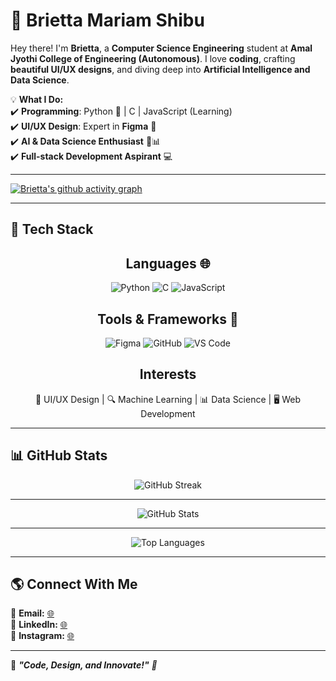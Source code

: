 # 🌟 Brietta Mariam Shibu   

Hey there! I'm **Brietta**, a **Computer Science Engineering** student at **Amal Jyothi College of Engineering (Autonomous)**. I love **coding**, crafting **beautiful UI/UX designs**, and diving deep into **Artificial Intelligence and Data Science**.  

💡 **What I Do:**  
✔️ **Programming**: Python 🐍 | C | JavaScript (Learning)  
✔️ **UI/UX Design**: Expert in **Figma** 🎨  
✔️ **AI & Data Science Enthusiast** 🤖📊  
✔️ **Full-stack Development Aspirant** 💻  

---


[![Brietta's github activity graph](https://github-readme-activity-graph.vercel.app/graph?username=briettamariamshibu&theme=radical&height=350)](https://github.com/briettamariamshibu)


---


## 🚀 Tech Stack  



<div align='center'>

  ## **Languages 🌐**  
  
  ![Python](https://img.shields.io/badge/Python-3776AB?style=for-the-badge&logo=python&logoColor=white)  ![C](https://img.shields.io/badge/C-00599C?style=for-the-badge&logo=c&logoColor=white)  ![JavaScript](https://img.shields.io/badge/JavaScript-F7DF1E?style=for-the-badge&logo=javascript&logoColor=black)  
 

  ## **Tools & Frameworks 🔨**  
  ![Figma](https://img.shields.io/badge/Figma-F24E1E?style=for-the-badge&logo=figma&logoColor=white)  ![GitHub](https://img.shields.io/badge/GitHub-181717?style=for-the-badge&logo=github&logoColor=white)  ![VS Code](https://img.shields.io/badge/VS%20Code-007ACC?style=for-the-badge&logo=visual-studio-code&logoColor=white)  
 

  ## **Interests**  
  🎨 UI/UX Design | 🔍 Machine Learning | 📊 Data Science | 🖥️ Web Development  


</div>


---

## 📊 GitHub Stats  

<div align="center">
  
  <img src="https://github-readme-streak-stats.herokuapp.com/?user=briettamariamshibu&theme=radical" alt="GitHub Streak">

  ---
  
  <img src="https://github-readme-stats.vercel.app/api?username=briettamariamshibu&show_icons=true&theme=radical" alt="GitHub Stats">

  ---
  
  <img src="https://github-readme-stats.vercel.app/api/top-langs/?username=briettamariamshibu&layout=compact&theme=radical" alt="Top Languages">
  
</div>  

---

## 🌎 Connect With Me  

📩 **Email:** [🌐](https://mail.google.com/mail/?view=cm&fs=1&to=briettashibu@gmail.com)  
💼 **LinkedIn:** [🌐](https://linkedin.com/in/briettamariamshibu)  
📸 **Instagram:** [🌐](https://instagram.com/_brieata__)  

---

🔗 <i>**"Code, Design, and Innovate!"** 🚀</i>
